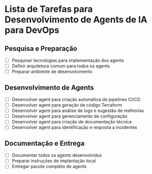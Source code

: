 # Lista de Tarefas para Desenvolvimento de Agents de IA para DevOps

## Pesquisa e Preparação
- [ ] Pesquisar tecnologias para implementação dos agents
- [ ] Definir arquitetura comum para todos os agents
- [ ] Preparar ambiente de desenvolvimento

## Desenvolvimento de Agents
- [ ] Desenvolver agent para criação automática de pipelines CI/CD
- [ ] Desenvolver agent para geração de código Terraform
- [ ] Desenvolver agent para análise de logs e sugestão de melhorias
- [ ] Desenvolver agent para gerenciamento de configuração
- [ ] Desenvolver agent para criação de documentação técnica
- [ ] Desenvolver agent para identificação e resposta a incidentes

## Documentação e Entrega
- [ ] Documentar todos os agents desenvolvidos
- [ ] Preparar instruções de implantação local
- [ ] Entregar pacote completo de agents
